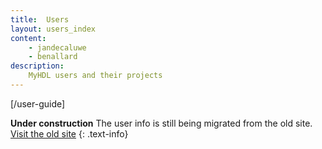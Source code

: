 ```yaml
---
title:  Users 
layout: users_index
content:
    - jandecaluwe
    - benallard
description:
    MyHDL users and their projects
---
```


[/user-guide]

**Under construction** The user info is still being migrated from the old site.
[Visit the old site](http://old.myhdl.org/doku.php/projects:intro)
{: .text-info}
